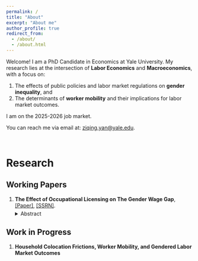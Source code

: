 ```yaml
---
permalink: /
title: "About"
excerpt: "About me"
author_profile: true
redirect_from: 
  - /about/
  - /about.html
---
```


Welcome! I am a PhD Candidate in Economics at Yale University. My research lies at the intersection of **Labor Economics** and **Macroeconomics**, with a focus on:
<ol>
<li>The effects of public policies and labor market regulations on <strong>gender inequality</strong>, and</li>
<li>The determinants of <strong>worker mobility</strong> and their implications for labor market outcomes.</li> 
</ol>
I am on the 2025-2026 job market.

You can reach me via email at: <a href="ziqing.yan@yale.edu">ziqing.yan@yale.edu</a>.

<br>

# Research 

## Working Papers

<ol>
  <li>
    <strong>The Effect of Occupational Licensing on The Gender Wage Gap</strong>,  
    <a href="http://ziqing-yan.github.io/files/license_draft_ZiqingYan_0810.pdf" target="_blank" rel="noopener noreferrer">[Paper]</a>, 
    <a href="https://papers.ssrn.com/sol3/papers.cfm?abstract_id=5090345" target="_blank" rel="noopener noreferrer">[SSRN]</a>.
    <details style="margin-top: 5px;">
      <summary style="cursor: pointer;">Abstract</summary>
      <p style="margin-top: 5px;">
        Occupational licensing covers about one-fifth of the U.S. workforce and disproportionately affects women. This paper provides new causal evidence on its effect on the gender wage gap. Using individual-level data from the Current Population Survey and a novel dataset on state-level licensing regulations, I find that licensing raises women’s wages by 3.7 percentage points more than men’s, narrowing the gender wage gap by 26 percent; evidence from policy reforms shows an even larger 36 percent reduction. The effects are strongest among unionized workers, college graduates, mothers, and workers at the top and bottom of the wage distribution. Guided by a model of statistical discrimination, I show that licensing can mitigate the gap by signaling ability when productivity is imperfectly observed. Additional requirements bundled with licenses, such as courses, exams, and continuing education, further reduce the gap through both signaling and human capital channels, with particularly pronounced effects in states with Paid Family and Medical Leave policies, where temporary labor force interruptions for women are more common.
      </p>
    </details>
  </li>
</ol>


## Work in Progress

<ol>
  <li>
    <strong>Household Colocation Frictions, Worker Mobility, and Gendered Labor Market Outcomes</strong>
  </li>
</ol>